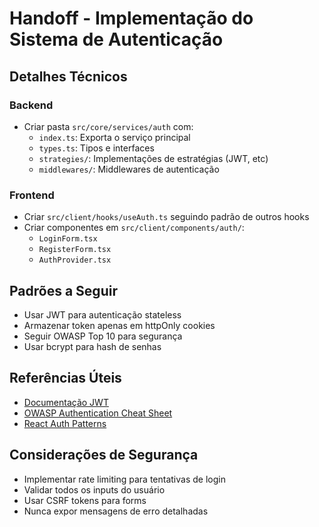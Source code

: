 # Handoff - Implementação do Sistema de Autenticação

## Detalhes Técnicos

### Backend

- Criar pasta `src/core/services/auth` com:
  - `index.ts`: Exporta o serviço principal
  - `types.ts`: Tipos e interfaces
  - `strategies/`: Implementações de estratégias (JWT, etc)
  - `middlewares/`: Middlewares de autenticação

### Frontend

- Criar `src/client/hooks/useAuth.ts` seguindo padrão de outros hooks
- Criar componentes em `src/client/components/auth/`:
  - `LoginForm.tsx`
  - `RegisterForm.tsx`
  - `AuthProvider.tsx`

## Padrões a Seguir

- Usar JWT para autenticação stateless
- Armazenar token apenas em httpOnly cookies
- Seguir OWASP Top 10 para segurança
- Usar bcrypt para hash de senhas

## Referências Úteis

- [Documentação JWT](https://jwt.io/introduction)
- [OWASP Authentication Cheat Sheet](https://cheatsheetseries.owasp.org/cheatsheets/Authentication_Cheat_Sheet.html)
- [React Auth Patterns](https://reactrouter.com/en/main/start/concepts#authentication)

## Considerações de Segurança

- Implementar rate limiting para tentativas de login
- Validar todos os inputs do usuário
- Usar CSRF tokens para forms
- Nunca expor mensagens de erro detalhadas

